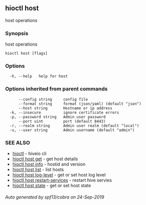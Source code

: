 ## hioctl host

host operations

### Synopsis

host operations

```
hioctl host [flags]
```

### Options

```
  -h, --help   help for host
```

### Options inherited from parent commands

```
      --config string     config file
      --format string     format (json/yaml) (default "json")
      --host string       Hostname or ip address
  -k, --insecure          ignore certificate errors
  -p, --password string   Admin user password
      --port uint         port (default 8443)
  -r, --realm string      Admin user realm (default "local")
  -u, --user string       Admin username (default "admin")
```

### SEE ALSO

* [hioctl](hioctl.md)	 - hiveio cli
* [hioctl host get](hioctl_host_get.md)	 - get host details
* [hioctl host info](hioctl_host_info.md)	 - hostid and version
* [hioctl host list](hioctl_host_list.md)	 - list hosts
* [hioctl host log-level](hioctl_host_log-level.md)	 - get or set host log level
* [hioctl host restart-services](hioctl_host_restart-services.md)	 - restart hive servies
* [hioctl host state](hioctl_host_state.md)	 - get or set host state

###### Auto generated by spf13/cobra on 24-Sep-2019
